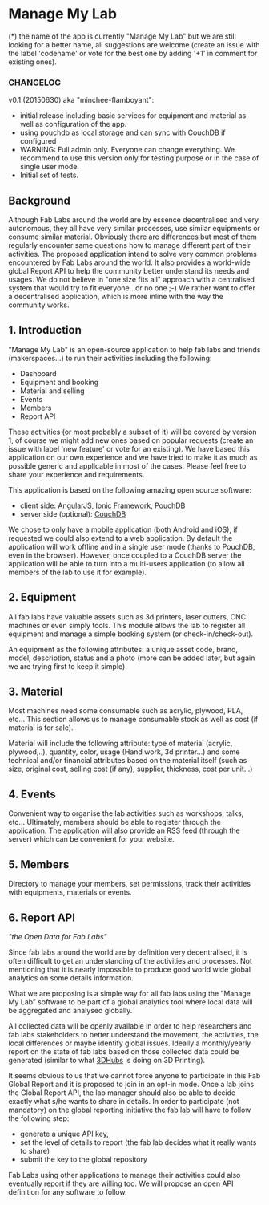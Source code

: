 # Manage My Lab

(*) the name of the app is currently "Manage My Lab" but we are still looking for a better name, all suggestions are welcome (create an issue with the label 'codename' or vote for the best one by adding '+1' in comment for existing ones).

### CHANGELOG
v0.1 (20150630) aka "minchee-flamboyant":

* initial release including basic services for equipment and material as well as configuration of the app.
* using pouchdb as local storage and can sync with CouchDB if configured
* WARNING: Full admin only. Everyone can change everything. We recommend to use this version only for testing purpose or in the case of single user mode.
* Initial set of tests.

## Background
Although Fab Labs around the world are by essence decentralised and very autonomous, they all have very similar processes, use similar equipments or consume similar material. Obviously there are differences but most of them regularly encounter same questions how to manage different part of their activities.
The proposed application intend to solve very common problems encountered by Fab Labs around the world. It also provides a world-wide global Report API to help the community better understand its needs and usages. 
We do not believe in "one size fits all" approach with a centralised system that would try to fit everyone...or no one ;-) We rather want to offer a decentralised application, which is more inline with the way the community works. 

## 1. Introduction
"Manage My Lab" is an open-source application to help fab labs and friends (makerspaces...) to run their activities including the following:

* Dashboard
* Equipment and booking
* Material and selling
* Events
* Members
* Report API

These activities (or most probably a subset of it) will be covered by version 1, of course we might add new ones based on popular requests (create an issue with label 'new feature' or vote for an existing). We have based this application on our own experience and we have tried to make it as much as possible generic and applicable in most of the cases. 
Please feel free to share your experience and requirements.

This application is based on the following amazing open source software:

* client side: [AngularJS](https://angularjs.org/), [Ionic Framework](http://ionicframework.com/), [PouchDB](http://pouchdb.com/)
* server side (optional): [CouchDB](http://couchdb.apache.org/)

We chose to only have a mobile application (both Android and iOS), if requested we could also extend to a web application. 
By default the application will work offline and in a single user mode (thanks to PouchDB, even in the browser).
However, once coupled to a CouchDB server the application will be able to turn into a multi-users application (to allow all members of the lab to use it for example).

## 2. Equipment
All fab labs have valuable assets such as 3d printers, laser cutters, CNC machines or even simply tools. This module allows the lab to register all equipment and manage a simple booking system (or check-in/check-out). 

An equipment as the following attributes: a unique asset code, brand, model, description, status and a photo (more can be added later, but again we are trying first to keep it simple).

## 3. Material
Most machines need some consumable such as acrylic, plywood, PLA, etc... This section allows us to manage consumable stock as well as cost (if material is for sale).

Material will include the following attribute: type of material (acrylic, plywood,..), quantity, color, usage (Hand work, 3d printer...) and some technical and/or financial attributes based on the material itself (such as size, original cost, selling cost (if any), supplier, thickness, cost per unit...)

## 4. Events
Convenient way to organise the lab activities such as workshops, talks, etc... 
Ultimately, members should be able to register through the application. 
The application will also provide an RSS feed (through the server) which can be convenient for your website.

## 5. Members
Directory to manage your members, set permissions, track their activities with equipments, materials or events.

## 6. Report API
*"the Open Data for Fab Labs"*

Since fab labs around the world are by definition very decentralised, it is often difficult to get an understanding of the activities and processes. Not mentioning that it is nearly impossible to produce good world wide global analytics on some details information. 

What we are proposing is a simple way for all fab labs using the ”Manage My Lab” software to be part of a global analytics tool where local data will be aggregated and analysed globally. 

All collected data will be openly available in order to help researchers and fab labs stakeholders to better understand the movement, the activities, the local differences or maybe identify global issues. Ideally a monthly/yearly report on the state of fab labs based on those collected data could be generated (similar to what [3DHubs](https://www.3dhubs.com/) is doing on 3D Printing).

It seems obvious to us that we cannot force anyone to participate in this Fab Global Report and it is proposed to join in an opt-in mode. Once a lab joins the Global Report API, the lab manager should also be able to decide exactly what s/he wants to share in details. 
In order to participate (not mandatory) on the global reporting initiative the fab lab will have to follow the following step:

* generate a unique API key,
* set the level of details to report (the fab lab decides what it really wants to share)
* submit the key to the global repository

Fab Labs using other applications to manage their activities could also eventually report if they are willing too. We will propose an open API definition for any software to follow.

